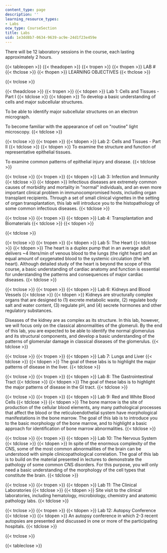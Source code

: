 ```yaml
---
content_type: page
description: ''
learning_resource_types:
- Labs
ocw_type: CourseSection
title: Labs
uid: 1e3dd8b7-0634-9639-ac9e-24d1f23e459e
---
```


There will be 12 laboratory sessions in the course, each lasting approximately 2 hours.

{{< tableopen >}}
{{< theadopen >}}
{{< tropen >}}
{{< thopen >}}
LAB #
{{< thclose >}}
{{< thopen >}}
LEARNING OBJECTIVES
{{< thclose >}}

{{< trclose >}}

{{< theadclose >}}
{{< tropen >}}
{{< tdopen >}}
Lab 1: Cells and Tissues - Part I
{{< tdclose >}}
{{< tdopen >}}
To develop a basic understanding of cells and major subcellular structures.  
  
To be able to identify major subcellular structures on an electron micrograph.  
  
To become familiar with the appearance of cell on "routine" light microscopy.
{{< tdclose >}}

{{< trclose >}}
{{< tropen >}}
{{< tdopen >}}
Lab 2: Cells and Tissues - Part II
{{< tdclose >}}
{{< tdopen >}}
To examine the structure and function of representative epithelial tissues.  
  
To examine common patterns of epithelial injury and disease.
{{< tdclose >}}

{{< trclose >}}
{{< tropen >}}
{{< tdopen >}}
Lab 3: Infection and Immunity
{{< tdclose >}}
{{< tdopen >}}
Infectious diseases are extremely common causes of morbidity and mortality in "normal" individuals, and an even more important clinical problem in immunocompromised hosts, including organ transplant recipients. Through a set of small clinical vignettes in the setting of organ transplantation, this lab will introduce you to the histopathology of some common infectious diseases.
{{< tdclose >}}

{{< trclose >}}
{{< tropen >}}
{{< tdopen >}}
Lab 4: Transplantation and Biomaterials
{{< tdclose >}}
{{< tdopen >}}

{{< tdclose >}}

{{< trclose >}}
{{< tropen >}}
{{< tdopen >}}
Lab 5: The Heart
{{< tdclose >}}
{{< tdopen >}}
The heart is a duplex pump that in an average adult delivers ~4 liters/min of venous blood to the lungs (the right heart) and an equal amount of oxygenated blood to the systemic circulation (the left heart). Although detailed study of the heart is beyond the scope of this course, a basic understanding of cardiac anatomy and function is essential for understanding the patterns and consequences of major cardiac diseases.
{{< tdclose >}}

{{< trclose >}}
{{< tropen >}}
{{< tdopen >}}
Lab 6: Kidneys and Blood Vessels
{{< tdclose >}}
{{< tdopen >}}
Kidneys are structurally complex organs that are designed to (1) excrete metabolic waste, (2) regulate body salt and water content, (3) regulate pH, and (4) secrete hormones and other regulatory substances.  
  
Diseases of the kidney are as complex as its structure. In this lab, however, we will focus only on the classical abnormalities of the glomeruli. By the end of this lab, you are expected to be able to identify the normal glomerulus and its structural components, and develop a basic understanding of the patterns of glomerular damage in classical diseases of the glomerulus.
{{< tdclose >}}

{{< trclose >}}
{{< tropen >}}
{{< tdopen >}}
Lab 7: Lungs and Liver
{{< tdclose >}}
{{< tdopen >}}
The goal of these labs is to highlight the major patterns of disease in the liver.
{{< tdclose >}}

{{< trclose >}}
{{< tropen >}}
{{< tdopen >}}
Lab 8: The Gastrointestinal Tract
{{< tdclose >}}
{{< tdopen >}}
The goal of these labs is to highlight the major patterns of disease in the GI tract.
{{< tdclose >}}

{{< trclose >}}
{{< tropen >}}
{{< tdopen >}}
Lab 9: Red and White Blood Cells
{{< tdclose >}}
{{< tdopen >}}
The bone marrow is the site of production of the cellular blood elements, any many pathological processes that affect the blood or the reticuloendothelial system have morphological manifestations in the bone marrow. The goal of this lab is to introduce you to the basic morphology of the bone marrow, and to highlight a basic approach for identification of bone marrow abnormalities.
{{< tdclose >}}

{{< trclose >}}
{{< tropen >}}
{{< tdopen >}}
Lab 10: The Nervous System
{{< tdclose >}}
{{< tdopen >}}
In spite of the enormous complexity of the CNS, some of the most common abnormalities of the brain can be understood with simple clinicopathological correlation. The goal of this lab is to build on the material presented in lectures to demonstrate the pathology of some common CNS disorders. For this purpose, you will only need a basic understanding of the morphology of the cell types that constitute the brain.
{{< tdclose >}}

{{< trclose >}}
{{< tropen >}}
{{< tdopen >}}
Lab 11: The Clinical Laboratories
{{< tdclose >}}
{{< tdopen >}}
Site visit to the clinical laboratories, including hematology, microbiology, chemistry and anatomic pathology labs.
{{< tdclose >}}

{{< trclose >}}
{{< tropen >}}
{{< tdopen >}}
Lab 12: Autopsy Conference
{{< tdclose >}}
{{< tdopen >}}
An autopsy conference in which 2-3 recent autopsies are presented and discussed in one or more of the participating hospitals.
{{< tdclose >}}

{{< trclose >}}

{{< tableclose >}}